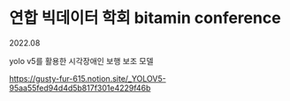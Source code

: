 # 연합 빅데이터 학회 bitamin conference

2022.08

yolo v5를 활용한 시각장애인 보행 보조 모델

https://gusty-fur-615.notion.site/_YOLOV5-95aa55fed94d4d5b817f301e4229f46b

